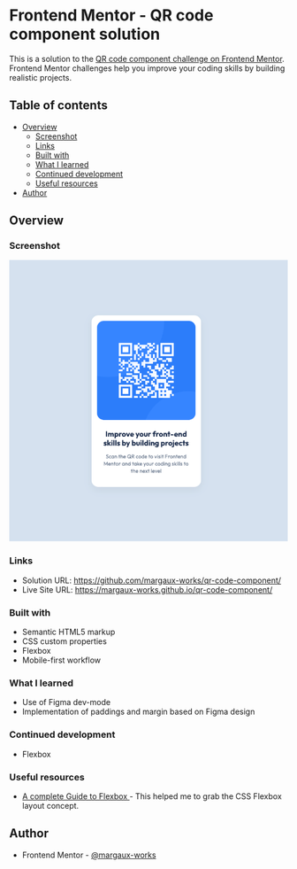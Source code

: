 # Frontend Mentor - QR code component solution

This is a solution to the [QR code component challenge on Frontend Mentor](https://www.frontendmentor.io/challenges/qr-code-component-iux_sIO_H). Frontend Mentor challenges help you improve your coding skills by building realistic projects.

## Table of contents

- [Overview](#overview)
  - [Screenshot](#screenshot)
  - [Links](#links)
  - [Built with](#built-with)
  - [What I learned](#what-i-learned)
  - [Continued development](#continued-development)
  - [Useful resources](#useful-resources)
- [Author](#author)

## Overview

### Screenshot

![](qrcode-screenshot-final.png)

### Links

- Solution URL: https://github.com/margaux-works/qr-code-component/
- Live Site URL: https://margaux-works.github.io/qr-code-component/

### Built with

- Semantic HTML5 markup
- CSS custom properties
- Flexbox
- Mobile-first workflow

### What I learned

- Use of Figma dev-mode
- Implementation of paddings and margin based on Figma design

### Continued development

- Flexbox

### Useful resources

- [A complete Guide to Flexbox ](https://css-tricks.com/snippets/css/a-guide-to-flexbox/) - This helped me to grab the CSS Flexbox layout concept.

## Author

- Frontend Mentor - [@margaux-works](https://www.frontendmentor.io/profile/margaux-works)
